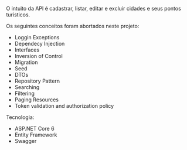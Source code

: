O intuito da API é cadastrar, listar, editar e excluir cidades e seus pontos turisticos.

Os seguintes conceitos foram abortados neste projeto:
- Loggin Exceptions
- Dependecy Injection
- Interfaces
- Inversion of Control
- Migration
- Seed
- DTOs
- Repository Pattern
- Searching
- Filtering
- Paging Resources
- Token validation and authorization policy

Tecnologia:
- ASP.NET Core 6
- Entity Framework 
- Swagger 
